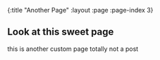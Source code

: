 {:title "Another Page"
 :layout :page
 :page-index 3}

## Look at this sweet page

this is another custom page
totally not a post